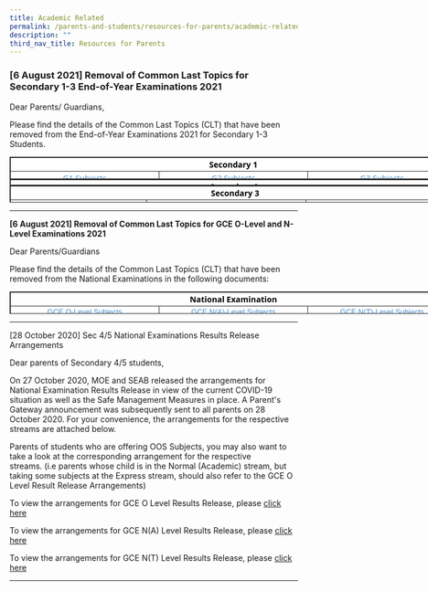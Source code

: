 ```yaml
---
title: Academic Related
permalink: /parents-and-students/resources-for-parents/academic-related/
description: ""
third_nav_title: Resources for Parents
---
```


### [6 August 2021] Removal of Common Last Topics for Secondary 1-3 End-of-Year Examinations 2021 

Dear Parents/ Guardians,  
  
Please find the details of the Common Last Topics (CLT) that have been removed from the End-of-Year Examinations 2021 for Secondary 1-3 Students.  
  
  
<table class="ive_eobj_center iveo_table ives_tab_dark" style="margin: auto; outline: 0px; padding: 0px; clear: both; border: 1px solid rgb(42, 42, 42); border-spacing: 1px; color: rgb(0, 0, 0); font-family: &quot;Open Sans&quot;, sans-serif; font-size: 14px; font-style: normal; font-variant-ligatures: normal; font-variant-caps: normal; font-weight: 400; letter-spacing: normal; orphans: 2; text-align: left; text-transform: none; white-space: normal; widows: 2; word-spacing: 0px; -webkit-text-stroke-width: 0px; background-color: rgb(255, 255, 255); text-decoration-thickness: initial; text-decoration-style: initial; text-decoration-color: initial; width: 783px; height: 39px;"><tbody style="margin: 0px; outline: 0px; padding: 0px;"><tr style="margin: 0px; outline: 0px; padding: 0px;"><td colspan="3" style="margin: 0px; outline: 0px; padding: 2px; text-align: center; border: 1px solid rgb(42, 42, 42); width: 779px;"><b style="margin: 0px; outline: 0px; padding: 0px;">Secondary 1</b></td></tr><tr style="margin: 0px; outline: 0px; padding: 0px;"><td style="margin: 0px; outline: 0px; padding: 2px; text-align: center; border: 1px solid rgb(42, 42, 42); width: 60px;"><a href="https://jurongwestsec.moe.edu.sg/qql/slot/u198/Parents/Resources%20for%20Parents/2021/CLT%20removal%2021/2021-Removal%20of%20topics%20Sec%201NT%20G1.pdf" target="_blank" style="margin: 0px; outline: 0px; padding: 0px; color: rgb(66, 139, 202); text-decoration: none;">G1 Subjects</a></td><td style="margin: 0px; outline: 0px; padding: 2px; text-align: center; border: 1px solid rgb(42, 42, 42); width: 60px;"><a href="https://jurongwestsec.moe.edu.sg/qql/slot/u198/Parents/Resources%20for%20Parents/2021/CLT%20removal%2021/2021-Removal%20of%20topics%20Sec%201NA%20G2.pdf" target="_blank" style="margin: 0px; outline: 0px; padding: 0px; color: rgb(66, 139, 202); text-decoration: none;">G2 Subjects</a></td><td style="margin: 0px; outline: 0px; padding: 2px; text-align: center; border: 1px solid rgb(42, 42, 42); width: 60px;"><a href="https://jurongwestsec.moe.edu.sg/qql/slot/u198/Parents/Resources%20for%20Parents/2021/CLT%20removal%2021/2021-Removal%20of%20topics%20Sec%201E%20G3.pdf" target="_blank" style="margin: 0px; outline: 0px; padding: 0px; color: rgb(66, 139, 202); text-decoration: none;">G3 Subjects</a></td></tr></tbody></table>

  
  

<table class="ive_eobj_center iveo_table ives_tab_dark" style="margin: auto; outline: 0px; padding: 0px; clear: both; border: 1px solid rgb(42, 42, 42); border-spacing: 1px; color: rgb(0, 0, 0); font-family: &quot;Open Sans&quot;, sans-serif; font-size: 14px; font-style: normal; font-variant-ligatures: normal; font-variant-caps: normal; font-weight: 400; letter-spacing: normal; orphans: 2; text-align: left; text-transform: none; white-space: normal; widows: 2; word-spacing: 0px; -webkit-text-stroke-width: 0px; background-color: rgb(255, 255, 255); text-decoration-thickness: initial; text-decoration-style: initial; text-decoration-color: initial; width: 786px; height: 11px;"><tbody style="margin: 0px; outline: 0px; padding: 0px;"><tr style="margin: 0px; outline: 0px; padding: 0px;"><td colspan="3" style="margin: 0px; outline: 0px; padding: 2px; text-align: center; border: 1px solid rgb(42, 42, 42); width: 782px;"><b style="margin: 0px; outline: 0px; padding: 0px;">Secondary 2</b></td></tr><tr style="margin: 0px; outline: 0px; padding: 0px;"><td style="margin: 0px; outline: 0px; padding: 2px; text-align: center; border: 1px solid rgb(42, 42, 42); width: 60px;"><a href="https://jurongwestsec.moe.edu.sg/qql/slot/u198/Parents/Resources%20for%20Parents/2021/CLT%20removal%2021/2021-Removal%20of%20topics%20Sec%202E.pdf" target="_blank" style="margin: 0px; outline: 0px; padding: 0px; color: rgb(66, 139, 202); text-decoration: none;">Express</a></td><td style="margin: 0px; outline: 0px; padding: 2px; text-align: center; border: 1px solid rgb(42, 42, 42); width: 60px;"><a href="https://jurongwestsec.moe.edu.sg/qql/slot/u198/Parents/Resources%20for%20Parents/2021/CLT%20removal%2021/2021-Removal%20of%20topics%20Sec%202NA.pdf" target="_blank" style="margin: 0px; outline: 0px; padding: 0px; color: rgb(66, 139, 202); text-decoration: none;">Normal (Academic)</a></td><td style="margin: 0px; outline: 0px; padding: 2px; text-align: center; border: 1px solid rgb(42, 42, 42); width: 60px;"><a href="https://jurongwestsec.moe.edu.sg/qql/slot/u198/Parents/Resources%20for%20Parents/2021/CLT%20removal%2021/2021-Removal%20of%20topics%20Sec%202NT.pdf" target="_blank" style="margin: 0px; outline: 0px; padding: 0px; color: rgb(66, 139, 202); text-decoration: none;">Normal (Technical)</a></td></tr></tbody></table>

  
  

<table class="ive_eobj_center iveo_table ives_tab_dark" style="margin: auto; outline: 0px; padding: 0px; clear: both; border: 1px solid rgb(42, 42, 42); border-spacing: 1px; color: rgb(0, 0, 0); font-family: &quot;Open Sans&quot;, sans-serif; font-size: 14px; font-style: normal; font-variant-ligatures: normal; font-variant-caps: normal; font-weight: 400; letter-spacing: normal; orphans: 2; text-align: left; text-transform: none; white-space: normal; widows: 2; word-spacing: 0px; -webkit-text-stroke-width: 0px; background-color: rgb(255, 255, 255); text-decoration-thickness: initial; text-decoration-style: initial; text-decoration-color: initial; width: 789px; height: 30px;"><tbody style="margin: 0px; outline: 0px; padding: 0px;"><tr style="margin: 0px; outline: 0px; padding: 0px;"><td colspan="3" style="margin: 0px; outline: 0px; padding: 2px; text-align: center; border: 1px solid rgb(42, 42, 42); width: 785px;"><b style="margin: 0px; outline: 0px; padding: 0px;">Secondary 3</b></td></tr><tr style="margin: 0px; outline: 0px; padding: 0px;"><td style="margin: 0px; outline: 0px; padding: 2px; text-align: center; border: 1px solid rgb(42, 42, 42); width: 60px;"><a href="https://jurongwestsec.moe.edu.sg/qql/slot/u198/Parents/Resources%20for%20Parents/2021/CLT%20removal%2021/2021-Removal%20of%20topics%20Sec%203E.pdf" target="_blank" style="margin: 0px; outline: 0px; padding: 0px; color: rgb(66, 139, 202); text-decoration: none;">Express</a></td><td style="margin: 0px; outline: 0px; padding: 2px; text-align: center; border: 1px solid rgb(42, 42, 42); width: 60px;"><a href="https://jurongwestsec.moe.edu.sg/qql/slot/u198/Parents/Resources%20for%20Parents/2021/CLT%20removal%2021/2021-Removal%20of%20topics%20Sec%203NA.pdf" target="" style="margin: 0px; outline: 0px; padding: 0px; color: rgb(66, 139, 202); text-decoration: none;">Normal (Academic)</a></td><td style="margin: 0px; outline: 0px; padding: 2px; text-align: center; border: 1px solid rgb(42, 42, 42); width: 60px;"><a href="https://jurongwestsec.moe.edu.sg/qql/slot/u198/Parents/Resources%20for%20Parents/2021/CLT%20removal%2021/2021-Removal%20of%20topics%20Sec%203NT.pdf" target="_blank" style="margin: 0px; outline: 0px; padding: 0px; color: rgb(66, 139, 202); text-decoration: none;">Normal (Technical)</a></td></tr></tbody></table>

  

* * *

  
**\[6 August 2021\] Removal of Common Last Topics for GCE O-Level and N-Level Examinations 2021**

  

Dear Parents/Guardians  

Please find the details of the Common Last Topics (CLT) that have been removed from the National Examinations in the following documents:

  

<table class="ive_eobj_center iveo_table ives_tab_dark" style="margin: auto; outline: 0px; padding: 0px; clear: both; border: 1px solid rgb(42, 42, 42); border-spacing: 1px; color: rgb(0, 0, 0); font-family: &quot;Open Sans&quot;, sans-serif; font-size: 14px; font-style: normal; font-variant-ligatures: normal; font-variant-caps: normal; font-weight: 400; letter-spacing: normal; orphans: 2; text-align: left; text-transform: none; white-space: normal; widows: 2; word-spacing: 0px; -webkit-text-stroke-width: 0px; background-color: rgb(255, 255, 255); text-decoration-thickness: initial; text-decoration-style: initial; text-decoration-color: initial; width: 783px; height: 39px;"><tbody style="margin: 0px; outline: 0px; padding: 0px;"><tr style="margin: 0px; outline: 0px; padding: 0px;"><td colspan="3" style="margin: 0px; outline: 0px; padding: 2px; text-align: center; border: 1px solid rgb(42, 42, 42); width: 779px;"><b style="margin: 0px; outline: 0px; padding: 0px;">National Examination</b></td></tr><tr style="margin: 0px; outline: 0px; padding: 0px;"><td style="margin: 0px; outline: 0px; padding: 2px; text-align: center; border: 1px solid rgb(42, 42, 42); width: 60px;"><a href="https://jurongwestsec.moe.edu.sg/qql/slot/u198/Parents/Resources%20for%20Parents/2021/CLT%20removal%2021/CLT%20O%202021.pdf" target="_blank" style="margin: 0px; outline: 0px; padding: 0px; color: rgb(66, 139, 202); text-decoration: none; font-family: arial, sans-serif; font-size: small; text-align: left;">GCE O-Level Subjects</a></td><td style="margin: 0px; outline: 0px; padding: 2px; text-align: center; border: 1px solid rgb(42, 42, 42); width: 60px;"><a href="https://jurongwestsec.moe.edu.sg/qql/slot/u198/Parents/Resources%20for%20Parents/2021/CLT%20removal%2021/CLT%20NA%202021.pdf" target="_blank" style="margin: 0px; outline: 0px; padding: 0px; color: rgb(66, 139, 202); text-decoration: none; font-family: arial, sans-serif; font-size: small; text-align: left;">GCE N(A)-Level Subjects</a><br style="margin: 0px; outline: 0px; padding: 0px;"></td><td style="margin: 0px; outline: 0px; padding: 2px; text-align: center; border: 1px solid rgb(42, 42, 42); width: 60px;"><a href="https://jurongwestsec.moe.edu.sg/qql/slot/u198/Parents/Resources%20for%20Parents/2021/CLT%20removal%2021/CLT%20NT%202021.pdf" target="_blank" style="margin: 0px; outline: 0px; padding: 0px; color: rgb(66, 139, 202); text-decoration: none; text-align: left; background-color: initial; font-family: arial, sans-serif; font-size: small;">GCE N(T)-Level Subjects</a><a href="https://jurongwestsec-moe-edu-sg-admin.cwp.sg/qql/slot/u198/Parents/Resources%20for%20Parents/2021/CLT%20removal%2021/2021-Removal%20of%20topics%20Sec%201E%20G3.pdf" target="_blank" style="margin: 0px; outline: 0px; padding: 0px; color: rgb(66, 139, 202); text-decoration: none;"></a></td></tr></tbody></table>

  

* * *

  

\[28 October 2020\] Sec 4/5 National Examinations Results Release Arrangements  

Dear parents of Secondary 4/5 students,

On 27 October 2020, MOE and SEAB released the arrangements for National Examination Results Release in view of the current COVID-19 situation as well as the Safe Management Measures in place. A Parent's Gateway announcement was subsequently sent to all parents on 28 October 2020. For your convenience, the arrangements for the respective streams are attached below.

Parents of students who are offering OOS Subjects, you may also want to take a look at the corresponding arrangement for the respective streams. (i.e parents whose child is in the Normal (Academic) stream, but taking some subjects at the Express stream, should also refer to the GCE O Level Result Release Arrangements)

  

To view the arrangements for GCE O Level Results Release, please [click here](files/GCE%20O%20Level%20Results%20Release.pdf)

To view the arrangements for GCE N(A) Level Results Release, please [click here](files/GCE%20NA%20Level%20Result%20Release.pdf)

To view the arrangements for GCE N(T) Level Results Release, please [click here](files/GCE%20NT%20Level%20Results%20Release.pdf)

* * *